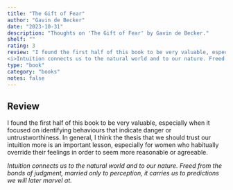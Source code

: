 ```yaml
---
title: "The Gift of Fear"
author: "Gavin de Becker"
date: "2023-10-31"
description: "Thoughts on 'The Gift of Fear' by Gavin de Becker."
shelf: ""
rating: 3
review: "I found the first half of this book to be very valuable, especially when it focused on identifying behaviours that indicate danger or untrustworthiness. In general, I think the thesis that we should trust our intuition more is an important lesson, especially for women who habitually override their feelings in order to seem more reasonable or agreeable.<br/><br/>
<i>Intuition connects us to the natural world and to our nature. Freed from the bonds of judgment, married only to perception, it carries us to predictions we will later marvel at.</i>"
type: "book"
category: "books"
notes: false
---
```


## Review

I found the first half of this book to be very valuable, especially when it focused on identifying behaviours that indicate danger or untrustworthiness. In general, I think the thesis that we should trust our intuition more is an important lesson, especially for women who habitually override their feelings in order to seem more reasonable or agreeable.

_Intuition connects us to the natural world and to our nature. Freed from the bonds of judgment, married only to perception, it carries us to predictions we will later marvel at._
